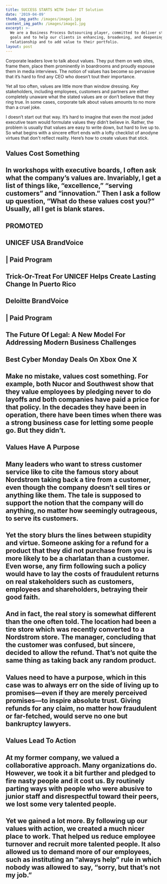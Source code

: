 ```yaml
---
title: SUCCESS STARTS WITH Inder IT Solution
date: '2019-04-09'
thumb_img_path: /images/image1.jpg
content_img_path: /images/image1.jpg
excerpt: >-
  We are a Business Process Outsourcing player, committed to deliver strategic
  goals and to help our clients in enhancing, broadening, and deepening the
  relationship and to add value to their portfolio.
layout: post
---
```

Corporate leaders love to talk about values. They put them on web sites, frame them, place them prominently in boardrooms and proudly espouse them in media interviews. The notion of values has become so pervasive that it’s hard to find any CEO who doesn’t tout their importance.



Yet all too often, values are little more than window dressing. Key stakeholders, including employees, customers and partners are either completely unaware what the stated values are or don’t believe that they ring true. In some cases, corporate talk about values amounts to no more than a cruel joke.



I doesn’t start out that way. It’s hard to imagine that even the most jaded executive team would formulate values they didn’t believe in. Rather, the problem is usually that values are easy to write down, but hard to live up to. So what begins with a sincere effort ends with a lofty checklist of anodyne virtues that don't reflect reality. Here’s how to create values that stick.

## Values Cost Something

## 

## In workshops with executive boards, I often ask what the company’s values are.  Invariably, I get a list of things like, “excellence,” “serving customers” and “innovation.”  Then I ask a follow up question, “What do these values cost you?”  Usually, all I get is blank stares.

## 

## PROMOTED

## UNICEF USA BrandVoice

## \| Paid Program

## Trick-Or-Treat For UNICEF Helps Create Lasting Change In Puerto Rico

## Deloitte BrandVoice

## \| Paid Program

## The Future Of Legal: A New Model For Addressing Modern Business Challenges

## Best Cyber Monday Deals On Xbox One X

## 

## Make no mistake, values cost something.  For example, both Nucor and Southwest show that they value employees by pledging never to do layoffs and both companies have paid a price for that policy.  In the decades they have been in operation, there have been times when there was a strong business case for letting some people go.  But they didn’t.

## Values Have A Purpose

## 

## Many leaders who want to stress customer service like to cite the famous story about Nordstrom taking back a tire from a customer, even though the company doesn’t sell tires or anything like them.  The tale is supposed to support the notion that the company will do anything, no matter how seemingly outrageous, to serve its customers.

## 

## Yet the story blurs the lines between stupidity and virtue.  Someone asking for a refund for a product that they did not purchase from you is more likely to be a charlatan than a customer. Even worse, any firm following such a policy would have to lay the costs of fraudulent returns on real stakeholders such as customers, employees and shareholders, betraying their good faith.

## 

## And in fact, the real story is somewhat different than the one often told. The location had been a tire store which was recently converted to a Nordstrom store.  The manager, concluding that the customer was confused, but sincere, decided to allow the refund.  That’s not quite the same thing as taking back any random product.

## 

## Values need to have a purpose, which in this case was to always err on the side of living up to promises—even if they are merely perceived promises—to inspire absolute trust. Giving refunds for any claim, no matter how fraudulent or far-fetched, would serve no one but bankruptcy lawyers.

## 

## Values Lead To Action

## 

## At my former company, we valued a collaborative approach.  Many organizations do.  However, we took it a bit further and pledged to fire nasty people and it cost us.  By routinely parting ways with people who were abusive to junior staff and disrespectful toward their peers, we lost some very talented people.

## 

## Yet we gained a lot more. By following up our values with action, we created a much nicer place to work. That helped us reduce employee turnover and recruit more talented people. It also allowed us to demand more of our employees, such as instituting an “always help” rule in which nobody was allowed to say, “sorry, but that’s not my job.”
